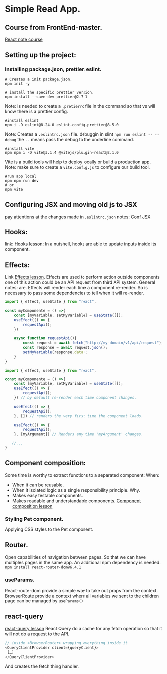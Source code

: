 # Simple Read App.

## Course from FrontEnd-master. 
[React note course](https://react-v8.holt.courses/)

## Setting up the project:

### Installing package.json, prettier, eslint.

```shell
# Creates a init package.json.
npm init -y
```
```shell
# install the specific prettier version.
npm install --save-dev prettier@2.7.1
```
Note: is needed to create a `.pretierrc` file in the command so that vs will know there is a prettier config.

```shell
#install eslint
npm i -D eslint@8.24.0 eslint-config-prettier@8.5.0
```
Note: Creates a `.eslintrc.json` file.
 debuggin in slint `npm run eslint -- --debug` the `--` means pass the debug to the underline command. 

```shell
#install vite
npm npm i -D vite@3.1.4 @vitejs/pluigin-react@2.1.0 
``` 
Vite is a build tools will help to deploy locally or build a production app.
Note: make sure to create a `vite.config.js` to configure our build tool.
```shell
#run app local
npm npm run dev
# or
npm vite 
``` 

## Configuring JSX and moving old js to JSX
pay attentions at the changes made in `.eslintrc.json`
notes: [Conf JSX](https://react-v8.holt.courses/)

## Hooks:
link: [Hooks lesson:](https://react-v8.holt.courses/lessons/core-react-concepts/hooks)
In a nutshell, hooks are able to update inputs inside its component.

## Effects:
Link [Effects lesson](https://react-v8.holt.courses/lessons/core-react-concepts/effects).
Effects are used to perform action outside components one of this action could be an API request from third API system.
General notes: are. Effects will render each time a component re-render. So is necessary to pass some dependencies to tell when it will re-render.
```javascript
import { effect, useState } from "react",

const myComponente = () =>{
    const [myVariable, setMyVariable] = useState([]);
    useEfect(() => {
        requestApi();
    })

    async function requestApi(){
        const request = await fetch("http://my-domain/v1/api/request");
        const response = await request.json();
        setMyVariable(response.data);
    }
}
``` 
```javascript
import { effect, useState } from "react",

const myComponente = () =>{
    const [myVariable, setMyVariable] = useState([]);
    useEfect(() => {
        requestApi();
    }) // by default re-render each time component changes.

    useEfect(() => {
        requestApi();
    }, []) // renders the very first time the component loads.

    useEfect(() => {
        requestApi();
    }, [myArgument]) // Renders any time 'myArgument' changes.

   //...
}
``` 
## Component composition:
Some time is worthy to extract functions to a separated component:
When:
* When it can be reusable.
* When it isolated logic as a single responsibility principle.
Why.
* Makes easy testable components.
* Makes readable and understandable components.
[Component composition lesson](https://react-v8.holt.courses/lessons/core-react-concepts/component-composition)
### Styling Pet component.
 Applying CSS styles to the Pet component.
## Router.
Open capabilities of navigation between pages. So that we can have multiples pages in the same app.
An additional npm dependency is needed. ``npm install react-router-dom@6.4.1 ``
### useParams.
React-route-dom provide a simple way to take out props from the context. BrowserRoute provide a context where all
variables we sent to the children page can be managed by ``useParams()``
## react-query
[react-query lesson](https://react-v8.holt.courses/lessons/react-capabilities/react-query)
React Query do a cache for any fetch operation so that it will not do a request to the API.
```javascript
// inside <BrowserRouter> wrapping everything inside it
<QueryClientProvider client={queryClient}>
 […]
</QueryClientProvider>
```
And creates the fetch thing handler.

